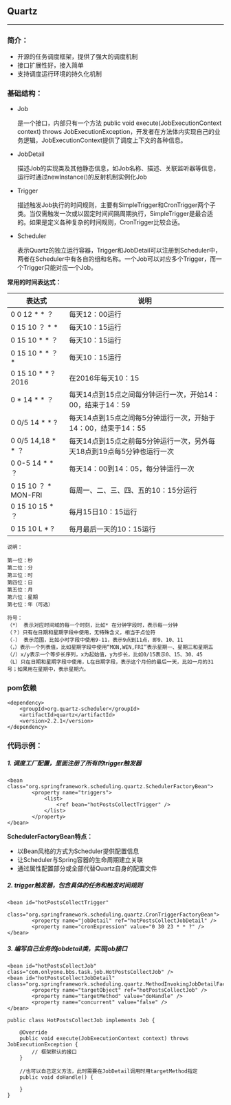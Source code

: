 ## Quartz
---
### 简介：

* 开源的任务调度框架，提供了强大的调度机制
* 接口扩展性好，接入简单
* 支持调度运行环境的持久化机制

### 基础结构：

* Job

   是一个接口，内部只有一个方法  public void execute(JobExecutionContext context) throws JobExecutionException，开发者在方法体内实现自己的业务逻辑，JobExecutionContext提供了调度上下文的各种信息。

* JobDetail

  描述Job的实现类及其他静态信息，如Job名称、描述、关联监听器等信息，运行时通过newInstance()的反射机制实例化Job
  
* Trigger

  描述触发Job执行的时间规则，主要有SimpleTrigger和CronTrigger两个子类。当仅需触发一次或以固定时间间隔周期执行，SimpleTrigger是最合适的。如果是定义各种复杂的时间规则，CronTrigger比较合适。
  
* Scheduler

  表示Quartz的独立运行容器，Trigger和JobDetail可以注册到Scheduler中，两者在Scheduler中有各自的组和名称。一个Job可以对应多个Trigger，而一个Trigger只能对应一个Job。

**常用的时间表达式：**

|表达式|说明|
|---|---|
|0 0 12 * * ？|每天12：00运行|
|0 15 10 ？ * *|每天10：15运行|
|0 15 10 * * ？|每天10：15运行|
|0 15 10 * * ？ *|每天10：15运行|
|0 15 10 * * ? 2016|在2016年每天10：15 |
|0 * 14 * * ？| 每天14点到15点之间每分钟运行一次，开始14：00，结束于14：59|
|0 0/5 14 * * ?|每天14点到15点之间每5分钟运行一次，开始于14：00，结束于14：55 |
|0 0/5 14,18 * * ？| 每天14点到15点之前每5分钟运行一次，另外每天18点到19点每5分钟也运行一次|
|0 0-5 14 * * ？|每天14：00到14：05，每分钟运行一次|
|0 15 10 ？ * MON-FRI|每周一、二、三、四、五的10：15分运行|
|0 15 10 15 * ？|每月15日10：15运行|
|0 15 10 L * ?|每月最后一天的10：15运行|

```
说明：

第一位：秒
第二位：分
第三位：时
第四位：日
第五位：月
第六位：星期
第七位：年（可选）

符号：
（*） 表示对应时间域的每一个时刻，比如* 在分钟字段时，表示每一分钟
（？）只有在日期和星期字段中使用，无特殊含义，相当于点位符
（-） 表示范围，比如小时字段中使用9-11，表示9点到11点，即9、10、11
（，）表示一个列表值，比如星期字段中使用“MON,WEN,FRI”表示星期一、星期三和星期五
（/）x/y表示一个等步长序列，x为起始值，y为步长，比如0/15表示0、15、30、45
（L）只在日期和星期字段中使用，L在日期字段，表示这个月份的最后一天，比如一月的31号；如果用在星期中，表示星期六。

```




### pom依赖

```
<dependency>
	<groupId>org.quartz-scheduler</groupId>
	<artifactId>quartz</artifactId>
	<version>2.2.1</version>
</dependency>
```

### 代码示例：

##### 1. 调度工厂配置，里面注册了所有的trigger触发器

```
<bean class="org.springframework.scheduling.quartz.SchedulerFactoryBean">
		<property name="triggers">
			<list>
				<ref bean="hotPostsCollectTrigger" />
			</list>
		</property>
</bean>
```

**SchedulerFactoryBean特点：**

* 以Bean风格的方式为Scheduler提供配置信息
* 让Scheduler与Spring容器的生命周期建立关联
* 通过属性配置部分或全部代替Quartz自身的配置文件

##### 2. trigger触发器，包含具体的任务和触发时间规则

```
<bean id="hotPostsCollectTrigger"
		class="org.springframework.scheduling.quartz.CronTriggerFactoryBean">
		<property name="jobDetail" ref="hotPostsCollectJobDetail" />
		<property name="cronExpression" value="0 30 23 * * ?" />
</bean>
```

##### 3. 编写自己业务的jobdetail类，实现job接口

```
<bean id="hotPostsCollectJob" class="com.onlyone.bbs.task.job.HotPostsCollectJob" />
<bean id="hotPostsCollectJobDetail"	class="org.springframework.scheduling.quartz.MethodInvokingJobDetailFactoryBean">
		<property name="targetObject" ref="hotPostsCollectJob" />
		<property name="targetMethod" value="doHandle" />
		<property name="concurrent" value="false" />
</bean>
```

```
public class HotPostsCollectJob implements Job {

    @Override
    public void execute(JobExecutionContext context) throws JobExecutionException {
        // 框架默认的接口
    }

	//也可以自己定义方法，此时需要在JobDetail调用时用targetMethod指定
    public void doHandle() {
    
    }
}
```